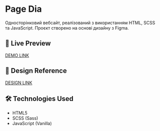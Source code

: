 # Page Dia

Односторінковий вебсайт, реалізований з використанням HTML, SCSS та JavaScript. Проєкт створено на основі дизайну з Figma.

## 🔗 Live Preview  
[DEMO LINK](https://vladkugot.github.io/page_dia/)

## 🎨 Design Reference  
[DESIGN LINK](https://www.figma.com/file/7qwsWggv9BAxMi2VPhBuPr/Air-(formerly-Dia)?node-id=9138%3A35)

## 🛠 Technologies Used  
- HTML5  
- SCSS (Sass)  
- JavaScript (Vanilla)
